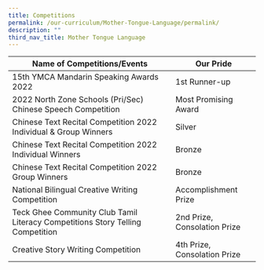 ```yaml
---
title: Competitions
permalink: /our-curriculum/Mother-Tongue-Language/permalink/
description: ""
third_nav_title: Mother Tongue Language
---
```

| Name of Competitions/Events | Our Pride | 
| -------- | -------- | 
| 15th YMCA Mandarin Speaking Awards 2022     | 1st Runner-up     | 
| 2022 North Zone Schools (Pri/Sec) Chinese Speech Competition  | Most Promising Award     |
|Chinese Text Recital Competition 2022 Individual & Group Winners | Silver|
|Chinese Text Recital Competition 2022 Individual Winners | Bronze|
|Chinese Text Recital Competition 2022 Group Winners | Bronze|
|National Bilingual Creative Writing Competition| Accomplishment Prize|
|Teck Ghee Community Club Tamil Literacy Competitions Story Telling Competition|2nd Prize, Consolation Prize|
|Creative Story Writing Competition| 4th Prize, Consolation Prize|


